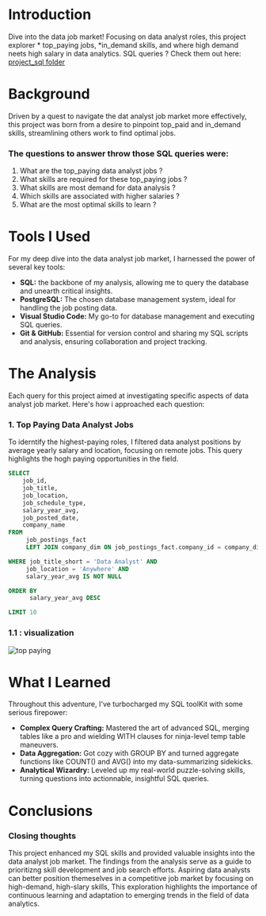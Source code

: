 # Introduction
Dive into the data job market! Focusing on data analyst roles, this project explorer * top_paying jobs, *in_demand skills, and where high demand neets high salary in data analytics.
 SQL queries ? Check them out here: [project_sql folder](/project_sql/)

 # Background
 Driven by a quest to navigate the dat analyst job market more effectively, this project was born from a desire to pinpoint top_paid and in_demand skills, streamlining others work to find optimal jobs.

 ### The questions to answer throw those SQL queries were:
 1. What are the top_paying data analyst jobs ?
 2. What skills are required for these top_paying jobs ?
 3. What skills are most demand for data analysis ?
 4. Which skills are associated with higher salaries ?
 5. What are the most optimal skills to learn ?
 
 # Tools I Used
 For my deep dive into the data analyst job market, I harnessed the power of several key tools:

 - **SQL:** the backbone of my analysis, allowing me to query the database and unearth critical insights.
 - **PostgreSQL:** The chosen database management system, ideal for handling the job posting data.
 - **Visual Studio Code:** My go-to for database management and executing SQL queries.
 - **Git & GitHub:** Essential for version control and sharing my SQL scripts and analysis, ensuring collaboration and project tracking.

 # The Analysis
 Each query for this project aimed at investigating specific aspects of data analyst job market.
 Here's how i approached each question: 

 ### 1. Top Paying Data Analyst Jobs
 To iderntify the highest-paying roles, I filtered data analyst positions by average yearly salary and location, focusing on remote jobs. This query highlights the hogh paying opportunities in the field.
 
 ```sql
 SELECT
     job_id,
     job_title,
     job_location,
     job_schedule_type,
     salary_year_avg,
     job_posted_date,
     company_name
 FROM
      job_postings_fact
      LEFT JOIN company_dim ON job_postings_fact.company_id = company_dim.company_id

 WHERE job_title_short = 'Data Analyst' AND
      job_location = 'Anywhere' AND
      salary_year_avg IS NOT NULL

 ORDER BY
       salary_year_avg DESC

 LIMIT 10
```
 ### 1.1 : visualization
![top paying](assets/top_paying_jobs_viz.jpg)

 # What I Learned

 Throughout this adventure, I've turbocharged my SQL toolKit with some serious firepower:

 - **Complex Query Crafting:** Mastered the art of advanced SQL, merging tables like a pro and wielding WITH clauses for ninja-level temp table maneuvers.
 - **Data Aggregation:** Got cozy with GROUP BY and turned aggregate functions like COUNT() and AVG() into my data-summarizing sidekicks.
 - **Analytical Wizardry:** Leveled up my real-world puzzle-solving skills, turning questions into actionnable, insightful SQL queries.  

 # Conclusions  
 
 ### Closing thoughts

 This project enhanced my SQL skills and provided valuable insights into the data analyst job market. The findings from the analysis serve as a guide to prioritizng skill development and job search efforts. Aspiring data analysts can better position themeselves in a competitive job market by focusing on high-demand, high-slary skills, This exploration highlights the importance of continuous learning and adaptation to emerging trends in the field of data analytics.